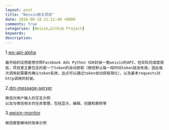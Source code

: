 ```yaml
---
layout: post
title: "Weixin相关项目"
date: 2016-06-18 21:11:48 +0800
comments: true
categories: [Weixin,Github Project] 
keywords: 
description: 
---
```



1.[wx-api-alpha](https://github.com/linpingta/weixin-api-related/tree/master/wx-api-alpha)

	最开始的设想是想仿照Facebook Ads Python SDK封装一套weixin的API，但实际完成度很低，项目里主要包含的是一个token的自动获取（微信默认每一段时间token就会失效，因此每次调用前需要先确认token有效，这点可以通过token自动获取简化），以及基本requests对http调用的封装。

2.[dm-message-server](https://github.com/linpingta/weixin-api-related/tree/master/dm-message-server/weixin_server)

	微信对用户输入的交互示例
	以及与微信相关的任务管理，包括显示，编辑，创建和删除等

3.[weixin-monitor](https://github.com/linpingta/weixin-api-related/tree/master/weixin-monitor)

	微信报警模块的简单示例